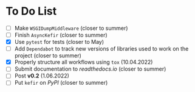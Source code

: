 # To Do List

- [ ] Make `WSGIDumpMiddleware` (closer to summer)
- [ ] Finish `AsyncKefir` (closer to summer)
- [x]  Use `pytest` for tests (closer to May)
- [ ] Add `Dependabot` to track new versions of libraries used to work on the project (closer to summer)
- [x] Properly structure all workflows using `tox` (10.04.2022)
- [ ] Submit documentation to *readthedocs.io* (closer to summer)
- [ ] Post **v0.2** (1.06.2022)
- [ ] Put `kefir` on *PyPI* (closer to summer)